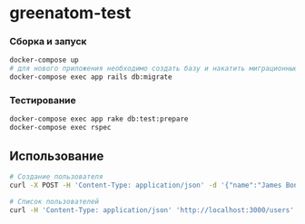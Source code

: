 # greenatom-test

### Сборка и запуск

```sh
docker-compose up
# для нового приложения необходимо создать базу и накатить миграционные процедуры
docker-compose exec app rails db:migrate
```

### Тестирование

```sh
docker-compose exec app rake db:test:prepare
docker-compose exec rspec
```

## Использование

```sh
# Создание пользователя
curl -X POST -H 'Content-Type: application/json' -d '{"name":"James Bond","email":"007@mail.ru"}' 'http://localhost:3000/users'

# Список пользователей
curl -H 'Content-Type: application/json' 'http://localhost:3000/users'
```
